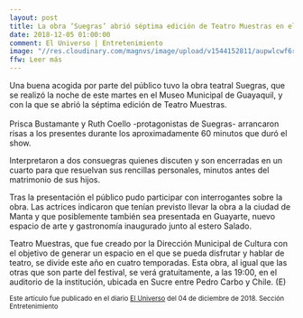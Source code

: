 ```yaml
---
layout: post
title: La obra ‘Suegras’ abrió séptima edición de Teatro Muestras en el Museo Municipal de Guayaquil
date: 2018-12-05 01:00:00
comment: El Universo | Entretenimiento
image: "//res.cloudinary.com/magnvs/image/upload/v1544152811/aupwlcwf6r81ii8jpakp.jpg"
ffw: Leer más
---
```


Una buena acogida por parte del público tuvo la obra teatral Suegras, que se realizó la noche de este martes en el Museo Municipal de Guayaquil, y con la que se abrió la séptima edición de Teatro Muestras.<br /> <br />Prisca Bustamante y Ruth Coello -protagonistas de Suegras- arrancaron risas a los presentes durante los aproximadamente 60 minutos que duró el show.

Interpretaron a dos consuegras quienes discuten y son encerradas en un cuarto para que resuelvan sus rencillas personales, minutos antes del matrimonio de sus hijos.

Tras la presentación el público pudo participar con interrogantes sobre la obra. Las actrices indicaron que tenían previsto llevar la obra a la ciudad de Manta y que posiblemente también sea presentada en Guayarte, nuevo espacio de arte y gastronomía inaugurado junto al estero Salado.

Teatro Muestras, que fue creado por la Dirección Municipal de Cultura con el objetivo de generar un espacio en el que se pueda disfrutar y hablar de teatro, se divide este año en cuatro temporadas. Esta obra, al igual que las otras que son parte del festival, se verá gratuitamente, a las 19:00, en el auditorio de la institución, ubicada en Sucre entre Pedro Carbo y Chile. (E)

<small>Este artículo fue publicado en el diario [El Universo](//www.eluniverso.com/entretenimiento/2018/12/04/nota/7083183/obra-suegras-abrio-septima-edicion-teatro-muestras) del 04 de diciembre de 2018. Sección Entretenimiento</small>
